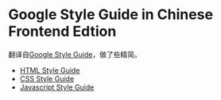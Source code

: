 # Google Style Guide in Chinese Frontend Edtion

翻译自[Google Style Guide](https://github.com/google/styleguide)，做了些精简。

- [HTML Style Guide](https://github.com/66beta/styleguide/blob/master/html.md)
- [CSS Style Guide](https://github.com/66beta/styleguide/blob/master/css.md)
- [Javascript Style Guide](https://github.com/66beta/styleguide/blob/master/js.md)
